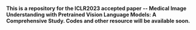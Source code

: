 #### This is a repository for the ICLR2023 accepted paper -- Medical Image Understanding with Pretrained Vision Language Models: A Comprehensive Study. Codes and other resource will be available soon.
